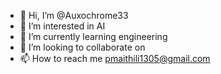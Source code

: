 - 👋 Hi, I’m @Auxochrome33
- 👀 I’m interested in AI 
- 🌱 I’m currently learning engineering 
- 💞️ I’m looking to collaborate on 
- 📫 How to reach me pmaithili1305@gmail.com

<!---
Auxochrome33/Auxochrome33 is a ✨ special ✨ repository because its `README.md` (this file) appears on your GitHub profile.
You can click the Preview link to take a look at your changes.
--->
